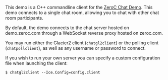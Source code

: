 This demo is a C++ commandline client for the [ZeroC Chat Demo](https://zeroc.com/chat/index.html). This demo connects to a single chat room, allowing you to chat with other chat room participants.

By default, the demo connects to the chat server hosted on demo.zeroc.com through a WebSocket reverse proxy hosted on zeroc.com.

You may run either the Glacier2 client (`chatgl2client`) or the polling client (`chatpollclient`), as well as any username or password to connect.


If you wish to run your own server you can specify a custom configuration file when launching the client:

```
$ chatgl2client --Ice.Config=config.client
```
